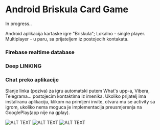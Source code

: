 # Android Briskula Card Game

In progress..

Android aplikacija kartaske igre "Briskula";
Lokalno - single player.
Multiplayer - u paru, sa prijateljem iz postojecih kontakata.

### Firebase realtime database
### Deep LINKING
### Chat preko aplikacije

Slanje linka (poziva) za igru automatski putem What's upp-a, Vibera, Telegrama... postojecim kontaktima iz imenika.
Ukoliko prijatelj ima instaliranu aplikaciju, klikom na primljeni invite, otvara mu se activity sa igrom, ukoliko nema moguca je implementacija preusmjerenja 
na GooglePlay(app nije na gplay).


![ALT TEXT](https://i.imgur.com/97NsDeP.jpg)
![ALT TEXT](https://i.imgur.com/FU2AceQ.jpg)
![ALT TEXT](https://i.imgur.com/58cFBMs.jpg)
